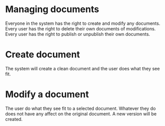 # Managing documents

Everyone in the system has the right to create and modify any documents.
Every user has the right to delete their own documents of modifications.
Every user has the right to publish or unpublish their own documents.

# Create document

The system will create a clean document and the user does what they see fit.

# Modify a document

The user do what they see fit to a selected document.
Whatever they do does not have any affect on the original document.
A new version will be created.